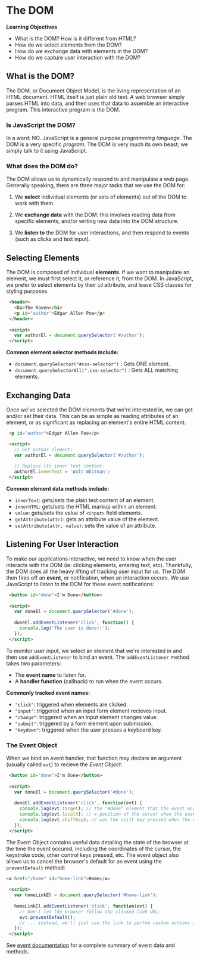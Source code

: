# The DOM

**Learning Objectives**

- What is the DOM? How is it different from HTML?
- How do we select elements from the DOM?
- How do we exchange data with elements in the DOM?
- How do we capture user interaction with the DOM?

## What is the DOM?

The DOM, or Document Object Model, is the living representation of an HTML document. HTML itself is just plain old text. A web browser simply parses HTML into data, and then uses that data to assemble an interactive program. This interactive program is the DOM.

### Is JavaScript the DOM?

In a word: NO. JavaScript is a general purpose *programming language*. The DOM is a very specific *program*. The DOM is very much its own beast; we simply talk to it using JavaScript.

### What does the DOM do?

The DOM allows us to dynamically respond to and manipulate a web page. Generally speaking, there are three major tasks that we use the DOM for:

1. We **select** individual elements (or sets of elements) out of the DOM to work with them.

2. We **exchange data** with the DOM: this involves reading data from specific elements, and/or writing new data into the DOM structure.

3. We **listen to** the DOM for user interactions, and then respond to events (such as clicks and text input).

## Selecting Elements

The DOM is composed of individual **elements**. If we want to manipulate an element, we must first select it, or reference it, from the DOM. In JavaScript, we prefer to select elements by their `id` attribute, and leave CSS classes for styling purposes.

```html
 <header>
   <h1>The Raven</h1>
   <p id="author">Edgar Allen Poe</p>
 </header>
 
 <script>
   var authorEl = document.querySelector('#author');
 </script>
```

**Common element selector methods include:**

 - `document.querySelector("#css-selector")` : Gets ONE element.
 - `document.querySelectorAll(".css-selector")` : Gets ALL matching elements.
 
## Exchanging Data

Once we've selected the DOM elements that we're interested in, we can get and/or set their data. This can be as simple as reading attributes of an element, or as significant as replacing an element's entire HTML content.

```html
 <p id="author">Edgar Allen Poe</p>

 <script>
   // Get author element:
   var authorEl = document.querySelector('#author');
   
   // Replace its inner text content:
   authorEl.innerText = 'Walt Whitman';
 </script>
```

**Common element data methods include:**

 - `innerText`: gets/sets the plain text content of an element.
 - `innerHTML`: gets/sets the HTML markup within an element.
 - `value`: gets/sets the value of `<input>` field elements.
 - `getAttribute(attr)`: gets an attribute value of the element.
 - `setAttribute(attr, value)`: sets the value of an attribute.
 
## Listening For User Interaction

To make our applications interactive, we need to know when the user interacts with the DOM (ie: clicking elements, entering text, etc). Thankfully, the DOM does all the heavy lifting of tracking user input for us. The DOM then fires off an **event**, or notification, when an interaction occurs. We use JavaScript to *listen to* the DOM for these event notifications:

```html
 <button id="done">I'm Done</button>
 
 <script>
   var doneEl = document.querySelector('#done');
   
   doneEl.addEventListener('click', function() {
     console.log('The user is done!!');
   });
 </script>
```

To monitor user input, we select an element that we're interested in and then use `addEventListener` to bind an event. The `addEventListener` method takes two parameters:

 - The **event name** to listen for.
 - A **handler function** (callback) to run when the event occurs.

**Commonly tracked event names:**

 - `"click"`: triggered when elements are clicked.
 - `"input"`: triggered when an input form element recieves input.
 - `"change"`: triggered when an input element changes value.
 - `"submit"`: triggered by a form element upon submission.
 - `"keydown"`: triggered when the user presses a keyboard key.

### The Event Object

When we bind an event handler, that function may declare an argument (usually called `evt`) to recieve the *Event Object*:

```html
 <button id="done">I'm Done</button>
 
 <script>
   var doneEl = document.querySelector('#done');
   
   doneEl.addEventListener('click', function(evt) {
     console.log(evt.target); // the "#done" element that the event occured on.
     console.log(evt.localX); // x-position of the cursor when the event occured.
     console.log(evt.shiftKey); // was the shift key pressed when the event occured?
   });
 </script>
```

The Event Object contains useful data detailing the state of the browser at the time the event occured, including the coordinates of the cursor, the keystroke code, other control keys pressed, etc. The event object also allows us to cancel the browser's default for an event using the `preventDefault` method:

```html
<a href="/home" id="home-link">Home</a>
 
 <script>
   var homeLinkEl = document.querySelector('#home-link');
   
   homeLinkEl.addEventListener('click', function(evt) {
     // Don't let the browser follow the clicked link URL:
     evt.preventDefault();
     // ... instead, we'll just use the link to perfom custom actions on this page ...
   });
 </script>
```

See [event documentation](https://developer.mozilla.org/en-US/docs/Web/API/Event) for a complete summary of event data and methods.
